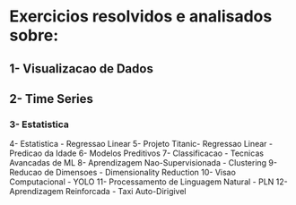 # Exercicios resolvidos e analisados sobre:
## 1- Visualizacao de Dados
## 2- Time Series
### 3- Estatistica
4- Estatistica - Regressao Linear
5- Projeto Titanic- Regressao Linear - Predicao da Idade
6- Modelos Preditivos
7- Classificacao - Tecnicas Avancadas de ML 
8- Aprendizagem Nao-Supervisionada - Clustering
9- Reducao de Dimensoes - Dimensionality Reduction
10- Visao Computacional - YOLO
11- Processamento de Linguagem Natural - PLN
12- Aprendizagem Reinforcada - Taxi Auto-Dirigivel

